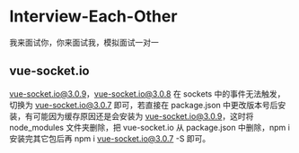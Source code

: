 # Interview-Each-Other
我来面试你，你来面试我，模拟面试一对一

## vue-socket.io
vue-socket.io@3.0.9，vue-socket.io@3.0.8 在 sockets 中的事件无法触发，切换为 vue-socket.io@3.0.7 即可，若直接在 package.json 中更改版本号后安装，有可能因为缓存原因还是会安装为 vue-socket.io@3.0.9，这时将 node_modules 文件夹删除，把 vue-socket.io 从 package.json 中删除，npm i 安装完其它包后再 npm i vue-socket.io@3.0.7 -S 即可。
